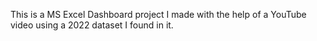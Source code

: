 This is a MS Excel Dashboard project I made with the help of a YouTube video using a 2022 dataset I found in it.
